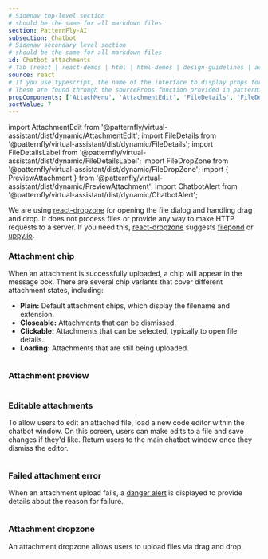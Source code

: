 ```yaml
---
# Sidenav top-level section
# should be the same for all markdown files
section: PatternFly-AI
subsection: Chatbot
# Sidenav secondary level section
# should be the same for all markdown files
id: Chatbot attachments
# Tab (react | react-demos | html | html-demos | design-guidelines | accessibility)
source: react
# If you use typescript, the name of the interface to display props for
# These are found through the sourceProps function provided in patternfly-docs.source.js
propComponents: ['AttachMenu', 'AttachmentEdit', 'FileDetails', 'FileDetailsLabel', 'FileDropZone', 'PreviewAttachment']
sortValue: 7
---
```


import AttachmentEdit from '@patternfly/virtual-assistant/dist/dynamic/AttachmentEdit';
import FileDetails from '@patternfly/virtual-assistant/dist/dynamic/FileDetails';
import FileDetailsLabel from '@patternfly/virtual-assistant/dist/dynamic/FileDetailsLabel';
import FileDropZone from '@patternfly/virtual-assistant/dist/dynamic/FileDropZone';
import { PreviewAttachment } from '@patternfly/virtual-assistant/dist/dynamic/PreviewAttachment';
import ChatbotAlert from '@patternfly/virtual-assistant/dist/dynamic/ChatbotAlert';

We are using [react-dropzone](https://react-dropzone.js.org) for opening the file dialog and handling drag and drop. It does not process files or provide any way to make HTTP requests to a server. If you need this, [react-dropzone](https://react-dropzone.js.org) suggests [filepond](https://pqina.nl/filepond/) or [uppy.io](https://uppy.io/).

### Attachment chip 

When an attachment is successfully uploaded, a chip will appear in the message box. There are several chip variants that cover different attachment states, including: 
- **Plain:** Default attachment chips, which display the filename and extension.
- **Closeable:** Attachments that can be dismissed.
- **Clickable:** Attachments that can be selected, typically to open file details.
- **Loading:** Attachments that are still being uploaded. 

```js file="./FileDetailsLabel.tsx"

```

### Attachment preview

```js file="./PreviewAttachment.tsx"

```

### Editable attachments

To allow users to edit an attached file, load a new code editor within the chatbot window. On this screen, users can make edits to a file and save changes if they'd like. Return users to the main chatbot window once they dismiss the editor.

```js file="./AttachmentEdit.tsx"

```

### Failed attachment error

When an attachment upload fails, a [danger alert](/components/alert) is displayed to provide details about the reason for failure.

```js file="./AttachmentError.tsx"

```

### Attachment dropzone 

An attachment dropzone allows users to upload files via drag and drop.

```js file="./FileDropZone.tsx"

```